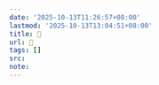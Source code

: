 ```yaml
---
date: '2025-10-13T11:26:57+08:00'
lastmod: '2025-10-13T13:04:51+08:00'
title: 󰔤
url: 󰔤
tags: []
src:
note:
---
```

